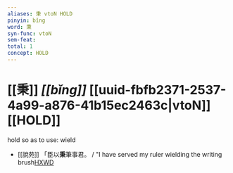 ```yaml
---
aliases: 秉 vtoN HOLD
pinyin: bǐng
word: 秉
syn-func: vtoN
sem-feat: 
total: 1
concept: HOLD 
---
```

# [[秉]] *[[bǐng]]*  [[uuid-fbfb2371-2537-4a99-a876-41b15ec2463c|vtoN]] [[HOLD]]
hold so as to use: wield
 - [[說苑]] 「臣以**秉**筆事君。
                     / "I have served my ruler wielding the writing brush[HXWD](https://hxwd.org/textview.html?location=CH1a0907_CHANT_005-29a.12)
